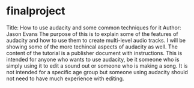 # finalproject
Title: How to use audacity and some common techniques for it
Author: Jason Evans 
The purpose of this is to explain some of the features of audacity and how to use them to create multi-level audio tracks. I will be showing some of the 
more techincal aspects of audacity as well. The content of the tutorial is a publisher document with instructions.
This is intended for anyone who wants to use audacity, be it someone who is simply using it to edit a sound out or someone who is making a song. It is not intended
for a specific age group but someone using audacity should not need to have much experience with editing.
